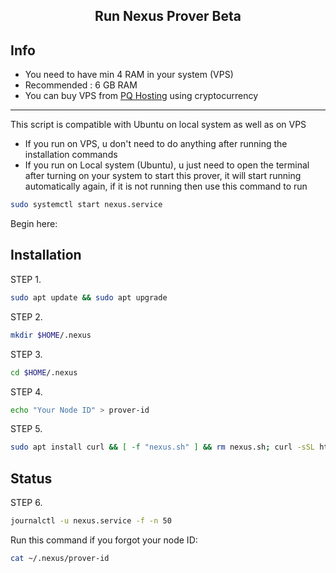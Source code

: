 <h2 align=center>Run Nexus Prover Beta</h2>

## Info
- You need to have min 4 RAM in your system (VPS)
- Recommended : 6 GB RAM
- You can buy VPS from [PQ Hosting](https://pq.hosting/?from=622403&lang=en) using cryptocurrency
---
This script is compatible with Ubuntu on local system as well as on VPS
- If you run on VPS, u don't need to do anything after running the installation commands
- If you run on Local system (Ubuntu), u just need to open the terminal after turning on your system to start this prover, it will start running automatically again, if it is not running then use this command to run
```bash
sudo systemctl start nexus.service
```
Begin here: 
## Installation
STEP 1.
```bash
sudo apt update && sudo apt upgrade
```
STEP 2.
```bash
mkdir $HOME/.nexus
```
STEP 3.
```bash
cd $HOME/.nexus
```
STEP 4.
```bash
echo "Your Node ID" > prover-id
```
STEP 5.
```bash
sudo apt install curl && [ -f "nexus.sh" ] && rm nexus.sh; curl -sSL https://raw.githubusercontent.com/zunxbt/nexus-prover/main/nexus.sh | bash
```
## Status
STEP 6.
```bash
journalctl -u nexus.service -f -n 50
```
Run this command if you forgot your node ID:
```bash
cat ~/.nexus/prover-id
```
